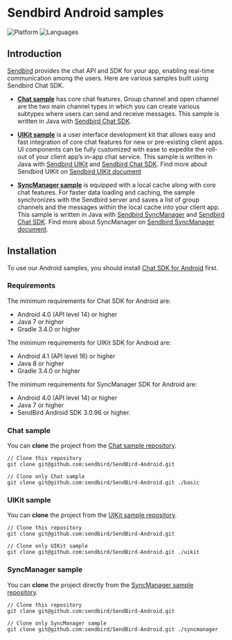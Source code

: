 # Sendbird Android samples
![Platform](https://img.shields.io/badge/platform-ANDROID-orange.svg)
![Languages](https://img.shields.io/badge/language-JAVA-orange.svg)

## Introduction

[Sendbird](https://sendbird.com) provides the chat API and SDK for your app, enabling real-time communication among the users. Here are various samples built using Sendbird Chat SDK.

- [**Chat sample**](#chat-sample) has core chat features. Group channel and open channel are the two main channel types in which you can create various subtypes where users can send and receive messages. This sample is written in Java with [Sendbird Chat SDK](https://github.com/sendbird/SendBird-SDK-Android/tree/master/com/sendbird/sdk/sendbird-android-sdk).

- [**UIKit sample**](#uikit-sample) is a user interface development kit that allows easy and fast integration of core chat features for new or pre-existing client apps. UI components can be fully customized with ease to expedite the roll-out of your client app’s in-app chat service. This sample is written in Java with [Sendbird UIKit](https://github.com/sendbird/SendBird-Android/tree/master/uikit) and [Sendbird Chat SDK](https://github.com/sendbird/SendBird-SDK-Android/tree/master/com/sendbird/sdk/sendbird-android-sdk). Find more about Sendbird UIKit on [Sendbird UIKit document](https://docs.sendbird.com/android/ui_kit_getting_started)

- [**SyncManager sample**](#syncmanager-sample) is equipped with a local cache along with core chat features. For faster data loading and caching, the sample synchronizes with the Sendbird server and saves a list of group channels and the messages within the local cache into your client app. This sample is written in Java with [Sendbird SyncManager](https://github.com/sendbird/sendbird-syncmanager-android) and [Sendbird Chat SDK](https://github.com/sendbird/SendBird-SDK-Android/tree/master/com/sendbird/sdk/sendbird-android-sdk). Find more about SyncManager on [Sendbird SyncManager document](https://docs.sendbird.com/android/sync_manager_getting_started).

## Installation

To use our Android samples, you should install [Chat SDK for Android](https://github.com/sendbird/SendBird-SDK-Android/tree/master/com/sendbird/sdk/sendbird-android-sdk) first.

### Requirements

The minimum requirements for Chat SDK for Android are:

* Android 4.0 (API level 14) or higher
* Java 7 or higher
* Gradle 3.4.0 or higher

The minimum requirements for UIKit SDK for Android are:

* Android 4.1 (API level 16) or higher
* Java 8 or higher
* Gradle 3.4.0 or higher

The minimum requirements for SyncManager SDK for Android are:

* Android 4.0 (API level 14) or higher
* Java 7 or higher
* SendBird Android SDK 3.0.96 or higher.

### Chat sample

You can **clone** the project from the [Chat sample repository](https://github.com/sendbird/SendBird-Android). 

```
// Clone this repository
git clone git@github.com:sendbird/SendBird-Android.git  

// Clone only Chat sample
git clone git@github.com:sendbird/SendBird-Android.git ./basic
```

### UIKit sample

You can **clone** the project from the [UIKit sample repository](https://github.com/sendbird/SendBird-Android/tree/master/uikit).

```
// Clone this repository
git clone git@github.com:sendbird/SendBird-Android.git

// Clone only UIKit sample
git clone git@github.com:sendbird/SendBird-Android.git ./uikit
```

### SyncManager sample

You can **clone** the project directly from the [SyncManager sample repository](https://github.com/sendbird/SendBird-Android/tree/master/syncmanager).

```
// Clone this repository
git clone git@github.com:sendbird/SendBird-Android.git

// Clone only SyncManager sample
git clone git@github.com:sendbird/SendBird-Android.git ./syncmanager
```
